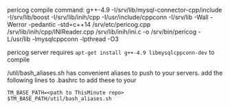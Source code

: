 pericog compile command:
g++-4.9 -I/srv/lib/mysql-connector-cpp/include -I/srv/lib/boost -I/srv/lib/inih/cpp -I/usr/include/cppconn -I/srv/lib -Wall -Werror -pedantic -std=c++14 /srv/etc/pericog.cpp /srv/lib/inih/cpp/INIReader.cpp /srv/lib/inih/ini.c -o /srv/bin/pericog -L/usr/lib -lmysqlcppconn -lpthread -O3

pericog server requires `apt-get install g++-4.9 libmysqlcppconn-dev` to compile


/util/bash_aliases.sh has convenient aliases to push to your servers. add the following lines to .bashrc to add these to your

`
TM_BASE_PATH=<path to ThisMinute repo>
$TM_BASE_PATH/util/bash_aliases.sh
`
